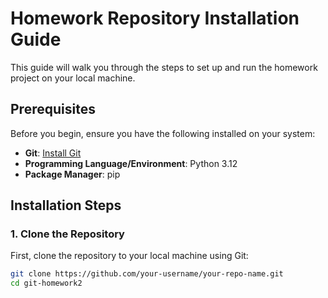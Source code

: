 # Homework Repository Installation Guide

This guide will walk you through the steps to set up and run the homework project on your local machine.

## Prerequisites

Before you begin, ensure you have the following installed on your system:

- **Git**: [Install Git](https://git-scm.com/downloads)
- **Programming Language/Environment**: Python 3.12
- **Package Manager**: pip

## Installation Steps

### 1. Clone the Repository

First, clone the repository to your local machine using Git:

```bash
git clone https://github.com/your-username/your-repo-name.git
cd git-homework2